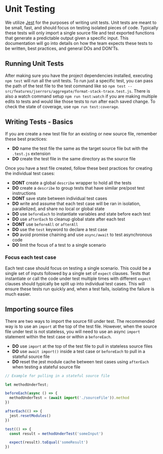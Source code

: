 # Unit Testing

We utilize [Jest](https://jestjs.io/docs/getting-started) for the purposes of writing unit tests. Unit tests are meant to be small, fast, and should focus on testing isolated pieces of code. Typically these tests will only import a single source file and test exported functions that generate a predictable output given a specific input. This documentation will go into details on how the team expects these tests to be written, best practices, and general DOs and DON'Ts.

## Running Unit Tests

After making sure you have the project dependencies installed, executing `npm test` will run all the unit tests. To run just a specific test, you can pass the path of the test file to the test command like so `npm test -- src/features/jserrors/aggregate/format-stack-trace.test.js`. There is also a watch command setup `npm run test:watch` if you are making multiple edits to tests and would like those tests to run after each saved change. To check the state of coverage, use `npm run test:coverage`.

## Writing Tests - Basics

If you are create a new test file for an existing or new source file, remember these best practices:

- **DO** name the test file the same as the target source file but with the `.test.js` extension
- **DO** create the test file in the same directory as the source file

Once you have a test file created, follow these best practices for creating the individual test cases:

- **DONT** create a global `describe` wrapper to hold all the tests
- **DO** create a `describe` to group tests that have similar pre/post test instructions
- **DONT** save state between individual test cases
- **DO** write and assume that each test case will be ran in isolation, parallelized, and share no local or global state
- **DO** use `beforeEach` to instantiate variables and state before each test
- **DO** use `afterEach` to cleanup global state after each test
- **DONT** use `beforeAll` or `afterAll`
- **DO** use the `test` keyword to declare a test case
- **DO** avoid promise chaining and use `async/await` to test asynchronous code
- **DO** limit the focus of a test to a single scenario

### Focus each test case

Each test case should focus on testing a single scenario. This could be a single set of inputs followed by a single set of `expect` clauses. Tests that instantiate or call the code under test multiple times with different `expect` clauses should typically be split up into individual test cases. This will ensure these tests run quickly and, when a test fails, isolating the failure is much easier.

## Importing source files

There are two ways to import the source fill under test. The recommended way is to use an `import` at the top of the test file. However, when the source file under test is not stateless, you will need to use an async `import` statement within the test case or within a `beforeEach`.

- **DO** use `import` at the top of the test file to pull in stateless source files
- **DO** use `await import()` inside a test case or `beforeEach` to pull in a stateful source file
- **DO** reset the jest module cache between test cases using `afterEach` when testing a stateful source file

```js
// Example for pulling in a stateful source file

let methodUnderTest;

beforeEach(async () => {
  methodUnderTest = (await import('./sourceFile')).method
})

afterEach(() => {
  jest.resetModules()
})

test(() => {
  const result = methodUnderTest('someInput')

  expect(result).toEqual('someResult')
})
```

